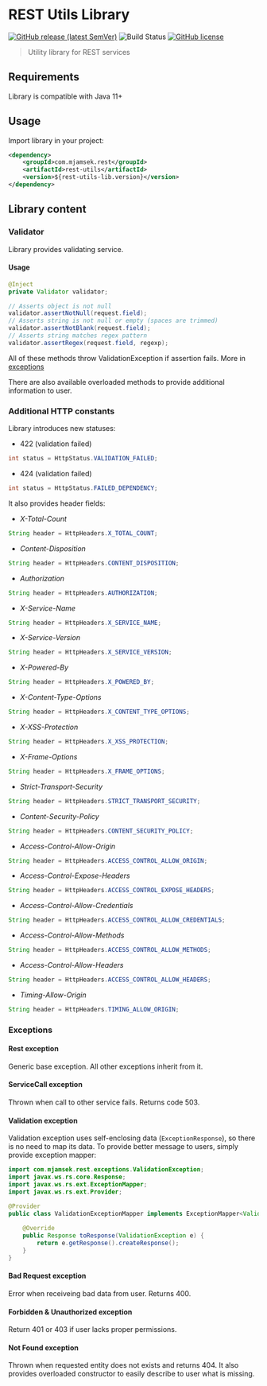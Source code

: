 # REST Utils Library

[![GitHub release (latest SemVer)](https://img.shields.io/github/v/release/Jamsek-m/rest-utils-lib)](https://github.com/Jamsek-m/rest-utils-lib/releases)
![Build Status](https://jenkins.mjamsek.com/buildStatus/icon?job=rest-utils-lib)
[![GitHub license](https://img.shields.io/github/license/Jamsek-m/rest-utils-lib)](https://github.com/Jamsek-m/rest-utils-lib/blob/develop/LICENSE)

> Utility library for REST services

## Requirements

Library is compatible with Java 11+

## Usage

Import library in your project:
```xml
<dependency>
    <groupId>com.mjamsek.rest</groupId>
    <artifactId>rest-utils</artifactId>
    <version>${rest-utils-lib.version}</version>
</dependency>
``` 

## Library content

### Validator

Library provides validating service.

#### Usage

```java
@Inject
private Validator validator;

// Asserts object is not null
validator.assertNotNull(request.field);
// Asserts string is not null or empty (spaces are trimmed)
validator.assertNotBlank(request.field);
// Asserts string matches regex pattern
validator.assertRegex(request.field, regexp);
```

All of these methods throw ValidationException if assertion fails. More in [exceptions](#validation-exception)

There are also available overloaded methods to provide additional information to user. 

### Additional HTTP constants

Library introduces new statuses: 

* 422 (validation failed)

```java
int status = HttpStatus.VALIDATION_FAILED;
```

* 424 (validation failed)

```java
int status = HttpStatus.FAILED_DEPENDENCY;
```

It also provides header fields:

* *X-Total-Count*

```java
String header = HttpHeaders.X_TOTAL_COUNT;
```

* *Content-Disposition*

```java
String header = HttpHeaders.CONTENT_DISPOSITION;
```

* *Authorization*

```java
String header = HttpHeaders.AUTHORIZATION;
```

* *X-Service-Name*

```java
String header = HttpHeaders.X_SERVICE_NAME;
```

* *X-Service-Version*

```java
String header = HttpHeaders.X_SERVICE_VERSION;
```

* *X-Powered-By*

```java
String header = HttpHeaders.X_POWERED_BY;
```

* *X-Content-Type-Options*
```java
String header = HttpHeaders.X_CONTENT_TYPE_OPTIONS;
```

* *X-XSS-Protection*
```java
String header = HttpHeaders.X_XSS_PROTECTION;
```

* *X-Frame-Options*
```java
String header = HttpHeaders.X_FRAME_OPTIONS;
```

* *Strict-Transport-Security*
```java
String header = HttpHeaders.STRICT_TRANSPORT_SECURITY;
```

* *Content-Security-Policy*
```java
String header = HttpHeaders.CONTENT_SECURITY_POLICY;
```

* *Access-Control-Allow-Origin*
```java
String header = HttpHeaders.ACCESS_CONTROL_ALLOW_ORIGIN;
```

* *Access-Control-Expose-Headers*
```java
String header = HttpHeaders.ACCESS_CONTROL_EXPOSE_HEADERS;
```

* *Access-Control-Allow-Credentials*
```java
String header = HttpHeaders.ACCESS_CONTROL_ALLOW_CREDENTIALS;
```

* *Access-Control-Allow-Methods*
```java
String header = HttpHeaders.ACCESS_CONTROL_ALLOW_METHODS;
```

* *Access-Control-Allow-Headers*
```java
String header = HttpHeaders.ACCESS_CONTROL_ALLOW_HEADERS;
```

* *Timing-Allow-Origin*
```java
String header = HttpHeaders.TIMING_ALLOW_ORIGIN;
```

### Exceptions

#### Rest exception

Generic base exception. All other exceptions inherit from it.

#### ServiceCall exception

Thrown when call to other service fails. Returns code 503.

#### Validation exception

Validation exception uses self-enclosing data (`ExceptionResponse`), so there is no need to map its data. To provide better message to users, simply provide exception mapper:

```java
import com.mjamsek.rest.exceptions.ValidationException;
import javax.ws.rs.core.Response;
import javax.ws.rs.ext.ExceptionMapper;
import javax.ws.rs.ext.Provider;

@Provider
public class ValidationExceptionMapper implements ExceptionMapper<ValidationException> {
    
    @Override
    public Response toResponse(ValidationException e) {
        return e.getResponse().createResponse();
    }
}
```

#### Bad Request exception

Error when receiveing bad data from user. Returns 400.

#### Forbidden & Unauthorized exception

Return 401 or 403 if user lacks proper permissions.

#### Not Found exception

Thrown when requested entity does not exists and returns 404. It also provides overloaded constructor to easily describe to user what is missing.
